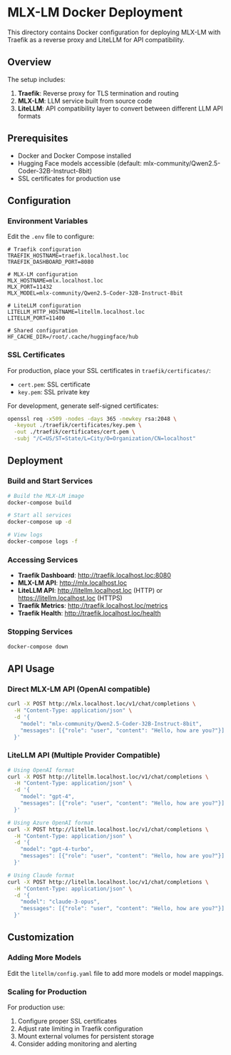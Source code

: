 # MLX-LM Docker Deployment

This directory contains Docker configuration for deploying MLX-LM with Traefik as a reverse proxy and LiteLLM for API compatibility.

## Overview

The setup includes:

1. **Traefik**: Reverse proxy for TLS termination and routing
2. **MLX-LM**: LLM service built from source code
3. **LiteLLM**: API compatibility layer to convert between different LLM API formats

## Prerequisites

- Docker and Docker Compose installed
- Hugging Face models accessible (default: mlx-community/Qwen2.5-Coder-32B-Instruct-8bit)
- SSL certificates for production use

## Configuration

### Environment Variables

Edit the `.env` file to configure:

```
# Traefik configuration
TRAEFIK_HOSTNAME=traefik.localhost.loc
TRAEFIK_DASHBOARD_PORT=8080

# MLX-LM configuration
MLX_HOSTNAME=mlx.localhost.loc
MLX_PORT=11432
MLX_MODEL=mlx-community/Qwen2.5-Coder-32B-Instruct-8bit

# LiteLLM configuration
LITELLM_HTTP_HOSTNAME=litellm.localhost.loc
LITELLM_PORT=11400

# Shared configuration
HF_CACHE_DIR=/root/.cache/huggingface/hub
```

### SSL Certificates

For production, place your SSL certificates in `traefik/certificates/`:

- `cert.pem`: SSL certificate
- `key.pem`: SSL private key

For development, generate self-signed certificates:

```bash
openssl req -x509 -nodes -days 365 -newkey rsa:2048 \
  -keyout ./traefik/certificates/key.pem \
  -out ./traefik/certificates/cert.pem \
  -subj "/C=US/ST=State/L=City/O=Organization/CN=localhost"
```

## Deployment

### Build and Start Services

```bash
# Build the MLX-LM image
docker-compose build

# Start all services
docker-compose up -d

# View logs
docker-compose logs -f
```

### Accessing Services

- **Traefik Dashboard**: http://traefik.localhost.loc:8080
- **MLX-LM API**: http://mlx.localhost.loc
- **LiteLLM API**: http://litellm.localhost.loc (HTTP) or https://litellm.localhost.loc (HTTPS)
- **Traefik Metrics**: http://traefik.localhost.loc/metrics
- **Traefik Health**: http://traefik.localhost.loc/health

### Stopping Services

```bash
docker-compose down
```

## API Usage

### Direct MLX-LM API (OpenAI compatible)

```bash
curl -X POST http://mlx.localhost.loc/v1/chat/completions \
  -H "Content-Type: application/json" \
  -d '{
    "model": "mlx-community/Qwen2.5-Coder-32B-Instruct-8bit",
    "messages": [{"role": "user", "content": "Hello, how are you?"}]
  }'
```

### LiteLLM API (Multiple Provider Compatible)

```bash
# Using OpenAI format
curl -X POST http://litellm.localhost.loc/v1/chat/completions \
  -H "Content-Type: application/json" \
  -d '{
    "model": "gpt-4",
    "messages": [{"role": "user", "content": "Hello, how are you?"}]
  }'

# Using Azure OpenAI format
curl -X POST http://litellm.localhost.loc/v1/chat/completions \
  -H "Content-Type: application/json" \
  -d '{
    "model": "gpt-4-turbo",
    "messages": [{"role": "user", "content": "Hello, how are you?"}]
  }'

# Using Claude format
curl -X POST http://litellm.localhost.loc/v1/chat/completions \
  -H "Content-Type: application/json" \
  -d '{
    "model": "claude-3-opus",
    "messages": [{"role": "user", "content": "Hello, how are you?"}]
  }'
```

## Customization

### Adding More Models

Edit the `litellm/config.yaml` file to add more models or model mappings.

### Scaling for Production

For production use:
1. Configure proper SSL certificates
2. Adjust rate limiting in Traefik configuration
3. Mount external volumes for persistent storage
4. Consider adding monitoring and alerting
